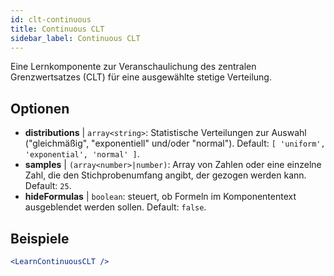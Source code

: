 ```yaml
---
id: clt-continuous
title: Continuous CLT
sidebar_label: Continuous CLT
---
```


Eine Lernkomponente zur Veranschaulichung des zentralen Grenzwertsatzes (CLT) für eine ausgewählte stetige Verteilung.

## Optionen

* __distributions__ | `array<string>`: Statistische Verteilungen zur Auswahl ("gleichmäßig", "exponentiell" und/oder "normal"). Default: `[
  'uniform',
  'exponential',
  'normal'
]`.
* __samples__ | `(array<number>|number)`: Array von Zahlen oder eine einzelne Zahl, die den Stichprobenumfang angibt, der gezogen werden kann. Default: `25`.
* __hideFormulas__ | `boolean`: steuert, ob Formeln im Komponententext ausgeblendet werden sollen. Default: `false`.


## Beispiele

```jsx live
<LearnContinuousCLT />
```


